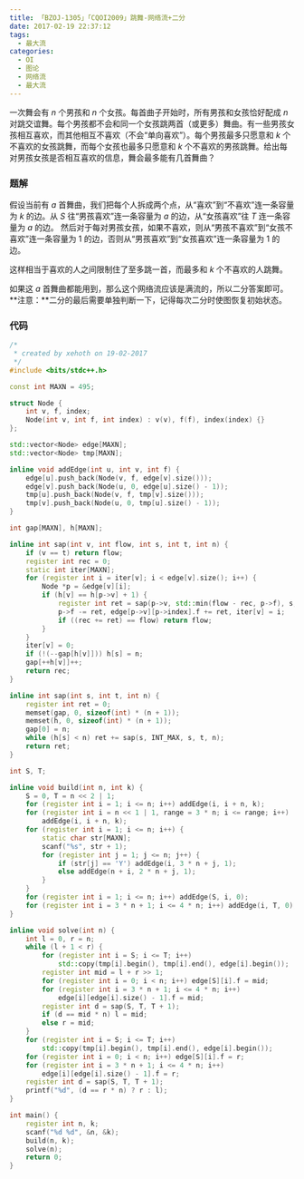 ```yaml
---
title: 「BZOJ-1305」「CQOI2009」跳舞-网络流+二分
date: 2017-02-19 22:37:12
tags:
  - 最大流
categories: 
  - OI
  - 图论
  - 网络流
  - 最大流
---
```

一次舞会有 $n$ 个男孩和 $n$ 个女孩。每首曲子开始时，所有男孩和女孩恰好配成 $n$ 对跳交谊舞。每个男孩都不会和同一个女孩跳两首（或更多）舞曲。有一些男孩女孩相互喜欢，而其他相互不喜欢（不会“单向喜欢”）。每个男孩最多只愿意和 $k$ 个不喜欢的女孩跳舞，而每个女孩也最多只愿意和 $k$ 个不喜欢的男孩跳舞。给出每对男孩女孩是否相互喜欢的信息，舞会最多能有几首舞曲？
<!-- more -->
### 题解
假设当前有 $a$ 首舞曲，我们把每个人拆成两个点，从“喜欢”到“不喜欢”连一条容量为 $k$ 的边。从 $S$ 往“男孩喜欢”连一条容量为 $a$ 的边，从“女孩喜欢”往 $T$ 连一条容量为 $a$ 的边。
然后对于每对男孩女孩，如果不喜欢，则从“男孩不喜欢”到“女孩不喜欢”连一条容量为 $1$ 的边，否则从“男孩喜欢”到“女孩喜欢”连一条容量为 $1$ 的边。

这样相当于喜欢的人之间限制住了至多跳一首，而最多和 $k$ 个不喜欢的人跳舞。

如果这 $a$ 首舞曲都能用到，那么这个网络流应该是满流的，所以二分答案即可。
**注意：**二分的最后需要单独判断一下，记得每次二分时使图恢复初始状态。

### 代码
``` cpp
/*
 * created by xehoth on 19-02-2017
 */
#include <bits/stdc++.h>

const int MAXN = 495;

struct Node {
    int v, f, index;
    Node(int v, int f, int index) : v(v), f(f), index(index) {}
};

std::vector<Node> edge[MAXN];
std::vector<Node> tmp[MAXN];

inline void addEdge(int u, int v, int f) {
    edge[u].push_back(Node(v, f, edge[v].size()));
    edge[v].push_back(Node(u, 0, edge[u].size() - 1));
    tmp[u].push_back(Node(v, f, tmp[v].size()));
    tmp[v].push_back(Node(u, 0, tmp[u].size() - 1));
}

int gap[MAXN], h[MAXN];

inline int sap(int v, int flow, int s, int t, int n) {
    if (v == t) return flow;
    register int rec = 0;
    static int iter[MAXN];
    for (register int i = iter[v]; i < edge[v].size(); i++) {
        Node *p = &edge[v][i];
        if (h[v] == h[p->v] + 1) {
            register int ret = sap(p->v, std::min(flow - rec, p->f), s, t, n);
            p->f -= ret, edge[p->v][p->index].f += ret, iter[v] = i;
            if ((rec += ret) == flow) return flow;
        }
    }
    iter[v] = 0;
    if (!(--gap[h[v]])) h[s] = n;
    gap[++h[v]]++;
    return rec;
}

inline int sap(int s, int t, int n) {
    register int ret = 0;
    memset(gap, 0, sizeof(int) * (n + 1));
    memset(h, 0, sizeof(int) * (n + 1));
    gap[0] = n;
    while (h[s] < n) ret += sap(s, INT_MAX, s, t, n);
    return ret;
}

int S, T;

inline void build(int n, int k) {
    S = 0, T = n << 2 | 1;
    for (register int i = 1; i <= n; i++) addEdge(i, i + n, k);
    for (register int i = n << 1 | 1, range = 3 * n; i <= range; i++)
        addEdge(i, i + n, k);
    for (register int i = 1; i <= n; i++) {
        static char str[MAXN];
        scanf("%s", str + 1);
        for (register int j = 1; j <= n; j++) {
            if (str[j] == 'Y') addEdge(i, 3 * n + j, 1);
            else addEdge(n + i, 2 * n + j, 1);
        }
    }
    for (register int i = 1; i <= n; i++) addEdge(S, i, 0);
    for (register int i = 3 * n + 1; i <= 4 * n; i++) addEdge(i, T, 0);
}

inline void solve(int n) {
    int l = 0, r = n;
    while (l + 1 < r) {
        for (register int i = S; i <= T; i++)
            std::copy(tmp[i].begin(), tmp[i].end(), edge[i].begin());
        register int mid = l + r >> 1;
        for (register int i = 0; i < n; i++) edge[S][i].f = mid;
        for (register int i = 3 * n + 1; i <= 4 * n; i++) 
            edge[i][edge[i].size() - 1].f = mid;
        register int d = sap(S, T, T + 1);
        if (d == mid * n) l = mid;
        else r = mid;
    }
    for (register int i = S; i <= T; i++)
        std::copy(tmp[i].begin(), tmp[i].end(), edge[i].begin());
    for (register int i = 0; i < n; i++) edge[S][i].f = r;
    for (register int i = 3 * n + 1; i <= 4 * n; i++) 
        edge[i][edge[i].size() - 1].f = r;
    register int d = sap(S, T, T + 1);
    printf("%d", (d == r * n) ? r : l);
}

int main() {
    register int n, k;
    scanf("%d %d", &n, &k);
    build(n, k);
    solve(n);
    return 0;
}
```
